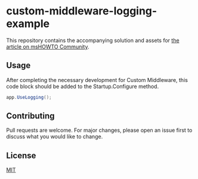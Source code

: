 # custom-middleware-logging-example
This repository contains the accompanying solution and assets for [the article on msHOWTO Community](https://www.mshowto.org/asp-net-core-middleware-bolum-1.html).

## Usage
After completing the necessary development for Custom Middleware, this code block should be added to the Startup.Configure method.
```cs
app.UseLogging();
```

## Contributing
Pull requests are welcome. For major changes, please open an issue first to discuss what you would like to change.

## License
[MIT](https://choosealicense.com/licenses/mit/)
